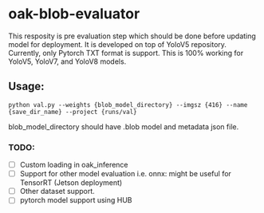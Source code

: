# oak-blob-evaluator


This resposity is pre evaluation step which should be done before updating model for deployment. It is developed on top of YoloV5 repository. Currently, only Pytorch TXT format is support. This is 100% working for YoloV5, YoloV7, and YoloV8 models.

## Usage:

```python val.py --weights {blob_model_directory} --imgsz {416} --name {save_dir_name} --project {runs/val}```

blob_model_directory should have .blob model and metadata json file.

### TODO:

- [ ] Custom loading in oak_inference
- [ ] Support for other model evaluation i.e. onnx: might be useful for TensorRT (Jetson deployment)
- [ ] Other dataset support.
- [ ] pytorch model support using HUB
